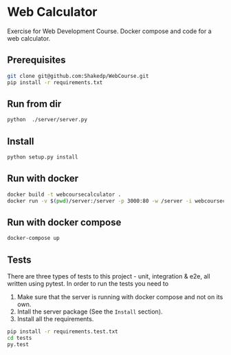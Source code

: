 # Web Calculator
Exercise for Web Development Course.
Docker compose and code for a web calculator.

## Prerequisites
```sh
git clone git@github.com:Shakedp/WebCourse.git
pip install -r requirements.txt
```

## Run from dir
```sh
python  ./server/server.py
```

## Install
```sh
python setup.py install
```

## Run with docker
```sh
docker build -t webcoursecalculator .
docker run -v $(pwd)/server:/server -p 3000:80 -w /server -i webcoursecalculator python3 server.py --host 0.0.0.0 --port 80
```

## Run with docker compose
```sh
docker-compose up
```

## Tests
There are three types of tests to this project - unit, integration & e2e, all written using pytest.
In order to run the tests you need to 
1. Make sure that the server is running with docker compose and not on its own.
1. Intall the server package (See the `Install` section).
1. Install all the requirements.

```sh
pip install -r requirements.test.txt
cd tests
py.test
```

